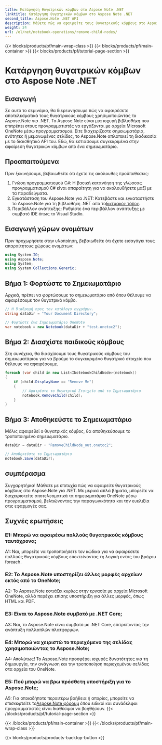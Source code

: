 ```yaml
---
title: Κατάργηση θυγατρικών κόμβων στο Aspose Note .NET
linktitle: Κατάργηση θυγατρικών κόμβων στο Aspose Note .NET
second_title: Aspose.Note .NET API
description: Μάθετε πώς να αφαιρείτε τους θυγατρικούς κόμβους στο Aspose.Note για .NET χωρίς κόπο. Απλοποιήστε τη διαχείριση αρχείων του OneNote με αυτόν τον οδηγό βήμα προς βήμα.
weight: 24
url: /el/net/notebook-operations/remove-child-nodes/
---
```


{{< blocks/products/pf/main-wrap-class >}}
{{< blocks/products/pf/main-container >}}
{{< blocks/products/pf/tutorial-page-section >}}

# Κατάργηση θυγατρικών κόμβων στο Aspose Note .NET

## Εισαγωγή

Σε αυτό το σεμινάριο, θα διερευνήσουμε πώς να αφαιρέσετε αποτελεσματικά τους θυγατρικούς κόμβους χρησιμοποιώντας το Aspose.Note για .NET. Το Aspose.Note είναι μια ισχυρή βιβλιοθήκη που επιτρέπει στους προγραμματιστές να εργάζονται με αρχεία Microsoft OneNote μέσω προγραμματισμού. Είτε διαχειρίζεστε σημειωματάρια, ενότητες ή μεμονωμένες σελίδες, το Aspose.Note απλοποιεί τη διαδικασία με το διαισθητικό API του. Εδώ, θα εστιάσουμε συγκεκριμένα στην αφαίρεση θυγατρικών κόμβων από ένα σημειωματάριο.

## Προαπαιτούμενα

Πριν ξεκινήσουμε, βεβαιωθείτε ότι έχετε τις ακόλουθες προϋποθέσεις:
1. Γνώση προγραμματισμού C#: Η βασική κατανόηση της γλώσσας προγραμματισμού C# είναι απαραίτητη για να ακολουθήσετε μαζί με τα παραδείγματα.
2.  Εγκατάσταση του Aspose.Note για .NET: Κατεβάστε και εγκαταστήστε το Aspose.Note για τη βιβλιοθήκη .NET από το[δικτυακός τόπος](https://releases.aspose.com/note/net/).
3. Περιβάλλον ανάπτυξης: Ρυθμίστε ένα περιβάλλον ανάπτυξης με συμβατό IDE όπως το Visual Studio.

## Εισαγωγή χώρων ονομάτων

Πριν προχωρήσετε στην υλοποίηση, βεβαιωθείτε ότι έχετε εισαγάγει τους απαραίτητους χώρους ονομάτων:

```csharp
using System.IO;
using Aspose.Note;
using System;
using System.Collections.Generic;
```

## Βήμα 1: Φορτώστε το Σημειωματάριο

Αρχικά, πρέπει να φορτώσουμε το σημειωματάριο από όπου θέλουμε να αφαιρέσουμε τον θυγατρικό κόμβο.

```csharp
// Η διαδρομή προς τον κατάλογο εγγράφων.
string dataDir = "Your Document Directory";

// Φορτώστε ένα Σημειωματάριο OneNote
var notebook = new Notebook(dataDir + "test.onetoc2");
```

## Βήμα 2: Διασχίστε παιδικούς κόμβους

Στη συνέχεια, θα διασχίσουμε τους θυγατρικούς κόμβους του σημειωματάριου για να βρούμε το συγκεκριμένο θυγατρικό στοιχείο που θέλουμε να αφαιρέσουμε.

```csharp
foreach (var child in new List<INotebookChildNode>(notebook))
{
    if (child.DisplayName == "Remove Me")
    {
        // Αφαιρέστε το Θυγατρικό Στοιχείο από το Σημειωματάριο
        notebook.RemoveChild(child);
    }
}
```

## Βήμα 3: Αποθηκεύστε το Σημειωματάριο

Μόλις αφαιρεθεί ο θυγατρικός κόμβος, θα αποθηκεύσουμε το τροποποιημένο σημειωματάριο.

```csharp
dataDir = dataDir + "RemoveChildNode_out.onetoc2";

// Αποθηκεύστε το Σημειωματάριο
notebook.Save(dataDir);
```

## συμπέρασμα

Συγχαρητήρια! Μάθατε με επιτυχία πώς να αφαιρείτε θυγατρικούς κόμβους στο Aspose.Note για .NET. Με μερικά απλά βήματα, μπορείτε να διαχειριστείτε αποτελεσματικά τα σημειωματάρια OneNote μέσω προγραμματισμού, βελτιώνοντας την παραγωγικότητα και την ευελιξία στις εφαρμογές σας.

## Συχνές ερωτήσεις

### Ε1: Μπορώ να αφαιρέσω πολλούς θυγατρικούς κόμβους ταυτόχρονα;

A1: Ναι, μπορείτε να τροποποιήσετε τον κώδικα για να αφαιρέσετε πολλούς θυγατρικούς κόμβους επεκτείνοντας τη λογική εντός του βρόχου foreach.

### Ε2: Το Aspose.Note υποστηρίζει άλλες μορφές αρχείων εκτός από το OneNote;

A2: Το Aspose.Note εστιάζει κυρίως στην εργασία με αρχεία Microsoft OneNote, αλλά παρέχει επίσης υποστήριξη για άλλες μορφές, όπως HTML και PDF.

### Ε3: Είναι το Aspose.Note συμβατό με .NET Core;

A3: Ναι, το Aspose.Note είναι συμβατό με .NET Core, επιτρέποντας την ανάπτυξη πολλαπλών πλατφορμών.

### Ε4: Μπορώ να χειριστώ το περιεχόμενο της σελίδας χρησιμοποιώντας το Aspose.Note;

Α4: Απολύτως! Το Aspose.Note προσφέρει ισχυρές δυνατότητες για τη δημιουργία, την ανάγνωση και την τροποποίηση περιεχομένου σελίδας στα αρχεία του OneNote.

### Ε5: Πού μπορώ να βρω πρόσθετη υποστήριξη για το Aspose.Note;

 A5: Για οποιαδήποτε περαιτέρω βοήθεια ή απορίες, μπορείτε να επισκεφτείτε το[Aspose.Note φόρουμ](https://forum.aspose.com/c/note/28) όπου ειδικοί και συνάδελφοι προγραμματιστές είναι διαθέσιμοι να βοηθήσουν.
{{< /blocks/products/pf/tutorial-page-section >}}

{{< /blocks/products/pf/main-container >}}
{{< /blocks/products/pf/main-wrap-class >}}

{{< blocks/products/products-backtop-button >}}
